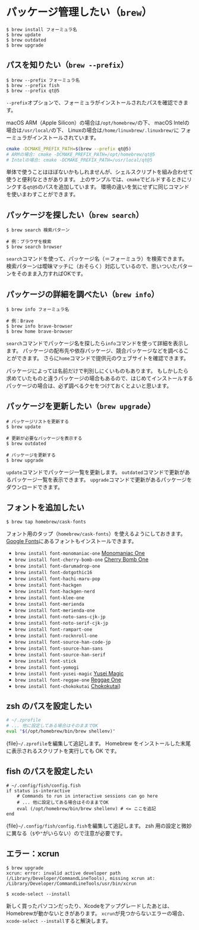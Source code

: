 # パッケージ管理したい（``brew``）

```console
$ brew install フォーミュラ名
$ brew update
$ brew outdated
$ brew upgrade
```

## パスを知りたい（``brew --prefix``）

```console
$ brew --prefix フォーミュラ名
$ brew --prefix fish
$ brew --prefix qt@5
```

``--prefix``オプションで、フォーミュラがインストールされたパスを確認できます。

macOS ARM（Apple Silicon）の場合は``/opt/homebrew/``の下、
macOS Intelの場合は``/usr/local/``の下、
Linuxの場合は``/home/linuxbrew/.linuxbrew/``に
フォーミュラがインストールされています。

```bash
cmake -DCMAKE_PREFIX_PATH=$(brew --prefix qt@5)
# ARMの場合: cmake -DCMAKE_PREFIX_PATH=/opt/homebrew/qt@5
# Intelの場合: cmake -DCMAKE_PREFIX_PATH=/usr/local/qt@5
```

単体で使うことはほぼないかもしれませんが、シェルスクリプトを組み合わせて使うと便利なときがあります。
上のサンプルでは、``cmake``でビルドするときにリンクする``qt@5``のパスを追加しています。
環境の違いを気にせずに同じコマンドを使いまわすことができます。

## パッケージを探したい（``brew search``）

```console
$ brew search 検索パターン

# 例：ブラウザを検索
$ brew search browser
```

``search``コマンドを使って、パッケージ名（＝フォーミュラ）を検索できます。
検索パターンは曖昧マッチに（おそらく）対応しているので、思いついたパターンをそのまま入力すればOKです。

## パッケージの詳細を調べたい（``brew info``）

```console
$ brew info フォーミュラ名

# 例：Brave
$ brew info brave-browser
$ brew home brave-browser
```

``search``コマンドでパッケージ名を探したら``info``コマンドを使って詳細を表示します。
パッケージの配布先や依存パッケージ、競合パッケージなどを調べることができます。
さらに``home``コマンドで提供元のウェブサイトを確認できます。

パッケージによっては名前だけで判別しにくいものもあります。
もしかしたら求めていたものと違うパッケージの場合もあるので、はじめてインストールするパッケージの場合は、必ず調べるクセをつけておくとよいと思います。

## パッケージを更新したい（``brew upgrade``）

```console
# パッケージリストを更新する
$ brew update

# 更新が必要なパッケージを表示する
$ brew outdated

# パッケージを更新する
$ brew upgrade
```

``update``コマンドでパッケージ一覧を更新します。
``outdated``コマンドで更新があるパッケージ一覧を表示できます。
``upgrade``コマンドで更新があるパッケージをダウンロードできます。

## フォントを追加したい

```console
$ brew tap homebrew/cask-fonts
```

フォント用のタップ（``homebrew/cask-fonts``）を使えるようにしておきます。
[Google Fonts](https://fonts.google.com/)にあるフォントもインストールできます。

- ``brew install font-monomaniac-one`` [Monomaniac One](https://fonts.google.com/specimen/Monomaniac+One)
- ``brew install font-cherry-bomb-one`` [Cherry Bomb One](https://fonts.google.com/specimen/Cherry+Bomb+One)
- ``brew install font-darumadrop-one``
- ``brew install font-dotgothic16``
- ``brew install font-hachi-maru-pop``
- ``brew install font-hackgen``
- ``brew install font-hackgen-nerd``
- ``brew install font-klee-one``
- ``brew install font-merienda``
- ``brew install font-merienda-one``
- ``brew install font-noto-sans-cjk-jp``
- ``brew install font-noto-serif-cjk-jp``
- ``brew install font-rampart-one``
- ``brew install font-rocknroll-one``
- ``brew install font-source-han-code-jp``
- ``brew install font-source-han-sans``
- ``brew install font-source-han-serif``
- ``brew install font-stick``
- ``brew install font-yomogi``
- ``brew install font-yusei-magic`` [Yusei Magic](https://fonts.google.com/specimen/Yusei+Magic)
- ``brew install font-reggae-one`` [Reggae One](https://fonts.google.com/specimen/Reggae+One)
- ``brew install font-chokokutai`` [Chokokutai](https://fonts.google.com/specimen/Chokokutai))

## zsh のパスを設定したい

```zsh
# ~/.zprofile
# ... 他に設定してある場合はそのままでOK
eval "$(/opt/homebrew/bin/brew shellenv)"
```

{file}`~/.zprofile`を編集して追記します。
Homebrew をインストールした末尾に表示されるスクリプトを実行しても OK です。

## fish のパスを設定したい

```fish
# ~/.config/fish/config.fish
if status is-interactive
    # Commands to run in interactive sessions can go here
    # ... 他に設定してある場合はそのままでOK
    eval (/opt/homebrew/bin/brew shellenv) # <= ここを追記
end
```

{file}`~/.config/fish/config.fish`を編集して追記します。
zsh 用の設定と微妙に異なる（`$`や`"`がいらない）ので注意が必要です。

## エラー：xcrun

```console
$ brew upgrade
xcrun: error: invalid active developer path (/Library/Developer/CommandLineTools), missing xcrun at: /Library/Developer/CommandLineTools/usr/bin/xcrun
```

```console
$ xcode-select --install
```

新しく買ったパソコンだったり、Xcodeをアップグレードしたあとは、Homebrewが動かないときがあります。
``xcrun``が見つからないエラーの場合、``xcode-select --install``すると解決します。
